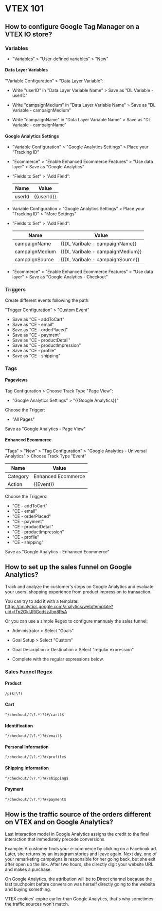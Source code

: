 # VTEX 101

##  How to configure Google Tag Manager on a VTEX IO store?

### Variables

* "Variables" > "User-defined variables" > "New"

#### Data Layer Variables

"Variable Configuration" > "Data Layer Variable":

* Write "userID" in "Data Layer Variable Name" > Save as "DL Variable - userID"

* Write "campaignMedium" in "Data Layer Variable Name" > Save as "DL Variable - campaignMedium"

* Write "campaignName" in "Data Layer Variable Name" > Save as "DL Variable - campaignName"

#### Google Analytics Settings

* "Variable Configuration" > "Google Analytics Settings" > Place your "Tracking ID"

* "Ecommerce" > "Enable Enhanced Ecommerce Features" > "Use data layer" > Save as "Google Analytics"

* "Fields to Set" > "Add Field":

  |  Name  |    Value   |
  |--------|------------|
  | userId | {{userId}} |

* Variable Configuration > "Google Analytics Settings" > Place your "Tracking ID" > "More Settings"

* "Fields to Set" > "Add Field":

  |     Name       |               Value              |
  |----------------|----------------------------------|
  |  campaignName  | {{DL Varibale - campaignName}}   |
  | campaignMedium | {{DL Varibale - campaignMedium}} |
  | campaignSource | {{DL Varibale - campaignSource}} |

* "Ecommerce" > "Enable Enhanced Ecommerce Features" > "Use data layer" > Save as "Google Analytics - Checkout"

### Triggers

Create different events following the path:

"Trigger Configuration" > "Custom Event"

* Save as "CE - addToCart"
* Save as "CE - email"
* Save as "CE - orderPlaced"
* Save as "CE - payment"
* Save as "CE - productDetail"
* Save as "CE - productImpression"
* Save as "CE - profile"
* Save as "CE - shipping"

### Tags

#### Pageviews

Tag Configuration > Choose Track Type "Page View":

* "Google Analytics Settings" > "{{Google Analytics}}"

Choose the Trigger:

* "All Pages"

Save as "Google Analytics - Page View"

#### Enhanced Ecommerce

"Tags" > "New" > "Tag Configuration" > "Google Analytics - Universal Analytics" > Choose Track Type "Event"

  |     Name     |               Value              |
  |--------------|----------------------------------|
  | Category     | Enhanced Ecommerce               |
  | Action       | {{Event}}                        |
  
Choose the Triggers:

* "CE - addToCart"
* "CE - email"
* "CE - orderPlaced"
* "CE - payment"
* "CE - productDetail"
* "CE - productImpression"
* "CE - profile"
* "CE - shipping"

Save as "Google Analytics - Enhanced Ecommerce"

## How to set up the sales funnel on Google Analytics?

Track and analyze the customer's steps on Google Analytics and evaluate your users’ shopping experience from product impression to transaction.

You can try to add it with a template: https://analytics.google.com/analytics/web/template?uid=tTp2GkIJRiGodszJbq8RsA

Or you can use a simple Regex to configure mannualy the sales funnel:

* Administrator > Select "Goals"

* Goal Setup > Select "Custom"

* Goal Description > Destination > Select "regular expression"

* Complete with the regular expressions below.

### Sales Funnel Regex

#### Product
```
/p($|\?)
```
#### Cart
```
^/checkout/(\?.*)?(#/cart)$
```
#### Identification
```
^/checkout/(\?.*)?#/email$
```
#### Personal Information
```
^/checkout/(\?.*)?#/profile$
```
#### Shipping Information
```
^/checkout/(\?.*)?#/shipping$
```
#### Payment
```
^/checkout/(\?.*)?#/payment$
```

## How is the traffic source of the orders different on VTEX and on Google Analytics?

Last Interaction model in Google Analytics assigns the credit to the final interaction that immediately precede conversions.

Example: A customer finds your e-commerce by clicking on a Facebook ad. Later, she returns by an Instagram stories and leave again. Next day, one of your remarketing campaigns is responsible for her going back, but she exit after open up the link. After two hours, she directly digit your website URL and makes a purchase.

On Google Analytics, the attribution will be to Direct channel because the last touchpoint before conversion was herself directly going to the website and buying something.

VTEX cookies' expire earlier than Google Analytics, that's why sometimes the traffic sources won't match.
